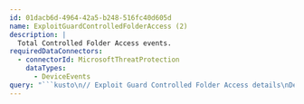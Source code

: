 ```yaml
---
id: 01dacb6d-4964-42a5-b248-516fc40d605d
name: ExploitGuardControlledFolderAccess (2)
description: |
  Total Controlled Folder Access events.
requiredDataConnectors:
  - connectorId: MicrosoftThreatProtection
    dataTypes:
      - DeviceEvents
query: "```kusto\n// Exploit Guard Controlled Folder Access details\nDeviceEvents \n| where ActionType contains \"ControlledFolderAccess\"\n| extend JsonOut = parse_json(AdditionalFields)\n| sort by Timestamp desc \n| project Timestamp, DeviceName, InitiatingProcessAccountName, ActionType,  \n         FileName, FolderPath, RemoteUrl, ProcessCommandLine, InitiatingProcessCommandLine,\n         JsonOut.IsAudit,JsonOut.Uri,JsonOut.RuleId,JsonOut.ActivityId\n```"
---
```


